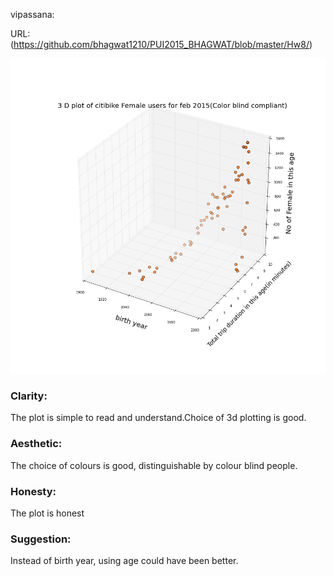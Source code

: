 vipassana:

URL:(https://github.com/bhagwat1210/PUI2015_BHAGWAT/blob/master/Hw8/)

![alt-text](https://github.com/bhagwat1210/PUI2015_BHAGWAT/blob/master/Hw8/plot_female.png)

### Clarity:
The plot is simple to read and understand.Choice of 3d plotting is good.

### Aesthetic:
The choice of colours is good, distinguishable by colour blind people. 

### Honesty:
The plot is honest 

### Suggestion:
Instead of birth year, using age could have been better. 